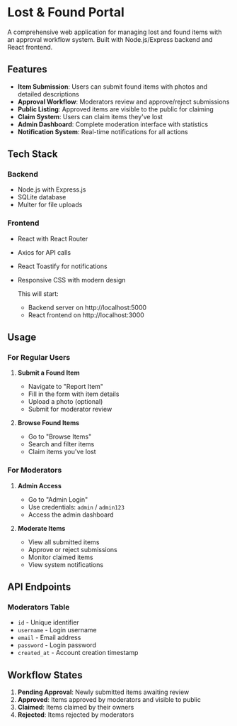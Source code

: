 # Lost & Found Portal

A comprehensive web application for managing lost and found items with an approval workflow system. Built with Node.js/Express backend and React frontend.

## Features

- **Item Submission**: Users can submit found items with photos and detailed descriptions
- **Approval Workflow**: Moderators review and approve/reject submissions
- **Public Listing**: Approved items are visible to the public for claiming
- **Claim System**: Users can claim items they've lost
- **Admin Dashboard**: Complete moderation interface with statistics
- **Notification System**: Real-time notifications for all actions


## Tech Stack

### Backend
- Node.js with Express.js
- SQLite database
- Multer for file uploads


### Frontend
- React with React Router
- Axios for API calls
- React Toastify for notifications
- Responsive CSS with modern design


   This will start:
   - Backend server on http://localhost:5000
   - React frontend on http://localhost:3000


## Usage

### For Regular Users

1. **Submit a Found Item**
   - Navigate to "Report Item"
   - Fill in the form with item details
   - Upload a photo (optional)
   - Submit for moderator review

2. **Browse Found Items**
   - Go to "Browse Items"
   - Search and filter items
   - Claim items you've lost

### For Moderators

1. **Admin Access**
   - Go to "Admin Login"
   - Use credentials: `admin` / `admin123`
   - Access the admin dashboard

2. **Moderate Items**
   - View all submitted items
   - Approve or reject submissions
   - Monitor claimed items
   - View system notifications

## API Endpoints

### Moderators Table
- `id` - Unique identifier
- `username` - Login username
- `email` - Email address
- `password` - Login password
- `created_at` - Account creation timestamp

## Workflow States

1. **Pending Approval**: Newly submitted items awaiting review
2. **Approved**: Items approved by moderators and visible to public
3. **Claimed**: Items claimed by their owners
4. **Rejected**: Items rejected by moderators
